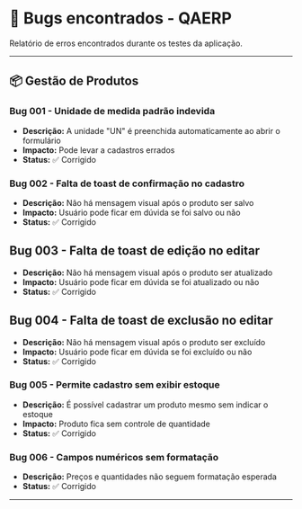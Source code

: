 # 🐞 Bugs encontrados - QAERP

Relatório de erros encontrados durante os testes da aplicação.

---

## 📦 Gestão de Produtos

### Bug 001 - Unidade de medida padrão indevida
- **Descrição:** A unidade "UN" é preenchida automaticamente ao abrir o formulário
- **Impacto:** Pode levar a cadastros errados
- **Status:** ✅ Corrigido

### Bug 002 - Falta de toast de confirmação no cadastro
- **Descrição:** Não há mensagem visual após o produto ser salvo
- **Impacto:** Usuário pode ficar em dúvida se foi salvo ou não
- **Status:** ✅ Corrigido

## Bug 003 - Falta de toast de edição no editar
- **Descrição:** Não há mensagem visual após o produto ser atualizado
- **Impacto:** Usuário pode ficar em dúvida se foi atualizado ou não
- **Status:** ✅ Corrigido

## Bug 004 - Falta de toast de exclusão no editar
- **Descrição:** Não há mensagem visual após o produto ser excluído
- **Impacto:** Usuário pode ficar em dúvida se foi excluído ou não
- **Status:** ✅ Corrigido

### Bug 005 - Permite cadastro sem exibir estoque
- **Descrição:** É possível cadastrar um produto mesmo sem indicar o estoque
- **Impacto:** Produto fica sem controle de quantidade
- **Status:** ✅ Corrigido

### Bug 006 - Campos numéricos sem formatação
- **Descrição:** Preços e quantidades não seguem formatação esperada
- **Status:** ✅ Corrigido

---
